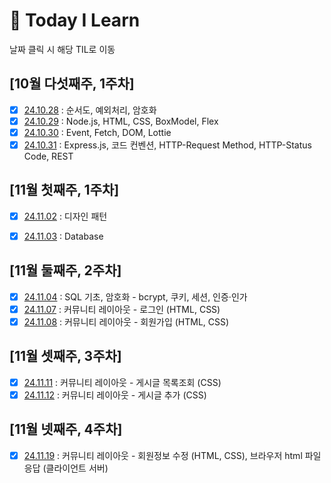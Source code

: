 # 📝 Today I Learn

날짜 클릭 시 해당 TIL로 이동

## [10월 다섯째주, 1주차] 
- [x] [24.10.28](October/2024-10-28.md) : 순서도, 예외처리, 암호화
- [x] [24.10.29](October/2024-10-29.md) : Node.js, HTML, CSS, BoxModel, Flex
- [x] [24.10.30](October/2024-10-30.md) : Event, Fetch, DOM, Lottie
- [x] [24.10.31](October/2024-10-31.md) : Express.js, 코드 컨벤션, HTTP-Request Method, HTTP-Status Code, REST

## [11월 첫째주, 1주차]
- [x] [24.11.02](November/2024-11-02.md) : 디자인 패턴
- [x] [24.11.03](November/2024-11-03.md) : Database


## [11월 둘째주, 2주차]
- [x] [24.11.04](November/2024-11-04.md) : SQL 기초, 암호화 - bcrypt, 쿠키, 세션, 인증·인가
- [x] [24.11.07](November/2024-11-07.md) : 커뮤니티 레이아웃 - 로그인 (HTML, CSS)
- [x] [24.11.08](November/2024-11-08.md) : 커뮤니티 레이아웃 - 회원가입 (HTML, CSS)

## [11월 셋째주, 3주차]
- [x] [24.11.11](November/2024-11-11.md) : 커뮤니티 레이아웃  - 게시글 목록조회 (CSS)
- [x] [24.11.12](November/2024-11-12.md) : 커뮤니티 레이아웃  - 게시글 추가 (CSS)

## [11월 넷째주, 4주차]
- [x] [24.11.19](November/2024-11-19.md) : 커뮤니티 레이아웃 - 회원정보 수정 (HTML, CSS), 브라우저 html 파일 응답 (클라이언트 서버)



